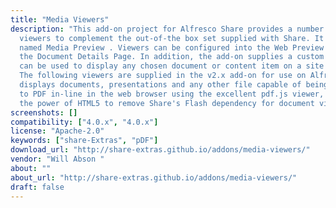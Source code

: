 ```yaml
---
title: "Media Viewers"
description: "This add-on project for Alfresco Share provides a number of content
  viewers to complement the out-of-the box set supplied with Share. It was previously
  named Media Preview . Viewers can be configured into the Web Preview component of
  the Document Details Page. In addition, the add-on supplies a custom dashlet which
  can be used to display any chosen document or content item on a site dashboard.
  The following viewers are supplied in the v2.x add-on for use on Alfresco 4 PdfJs
  displays documents, presentations and any other file capable of being transformed
  to PDF in-line in the web browser using the excellent pdf.js viewer, which uses
  the power of HTML5 to remove Share's Flash dependency for document viewing."
screenshots: []
compatibility: ["4.0.x", "4.0.x"]
license: "Apache-2.0"
keywords: ["share-Extras", "pDF"]
download_url: "http://share-extras.github.io/addons/media-viewers/"
vendor: "Will Abson ‌"
about: ""
about_url: "http://share-extras.github.io/addons/media-viewers/"
draft: false
---
```

